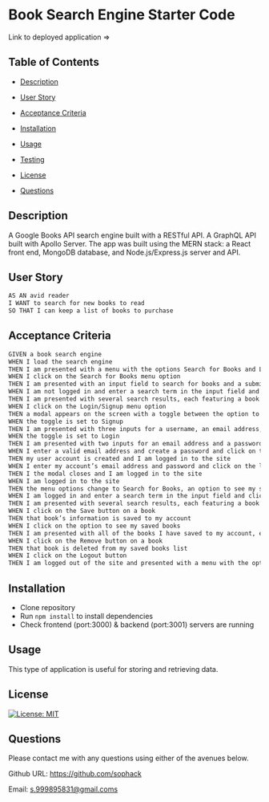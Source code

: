 # Book Search Engine Starter Code

Link to deployed application =>

## Table of Contents

- [Description](#description)
- [User Story](#userstory)
- [Acceptance Criteria](#acceptancecriteria)
- [Installation](#installation)

- [Usage](#usage)

- [Testing](#testing)

- [License](#license)

- [Questions](#questions)

## Description

A Google Books API search engine built with a RESTful API. A GraphQL API built with Apollo Server. The app was built using the MERN stack: a React front end, MongoDB database, and Node.js/Express.js server and API. 

## User Story

```md
AS AN avid reader
I WANT to search for new books to read
SO THAT I can keep a list of books to purchase
```

## Acceptance Criteria

```md
GIVEN a book search engine
WHEN I load the search engine
THEN I am presented with a menu with the options Search for Books and Login/Signup and an input field to search for books and a submit button
WHEN I click on the Search for Books menu option
THEN I am presented with an input field to search for books and a submit button
WHEN I am not logged in and enter a search term in the input field and click the submit button
THEN I am presented with several search results, each featuring a book’s title, author, description, image, and a link to that book on the Google Books site
WHEN I click on the Login/Signup menu option
THEN a modal appears on the screen with a toggle between the option to log in or sign up
WHEN the toggle is set to Signup
THEN I am presented with three inputs for a username, an email address, and a password, and a signup button
WHEN the toggle is set to Login
THEN I am presented with two inputs for an email address and a password and login button
WHEN I enter a valid email address and create a password and click on the signup button
THEN my user account is created and I am logged in to the site
WHEN I enter my account’s email address and password and click on the login button
THEN I the modal closes and I am logged in to the site
WHEN I am logged in to the site
THEN the menu options change to Search for Books, an option to see my saved books, and Logout
WHEN I am logged in and enter a search term in the input field and click the submit button
THEN I am presented with several search results, each featuring a book’s title, author, description, image, and a link to that book on the Google Books site and a button to save a book to my account
WHEN I click on the Save button on a book
THEN that book’s information is saved to my account
WHEN I click on the option to see my saved books
THEN I am presented with all of the books I have saved to my account, each featuring the book’s title, author, description, image, and a link to that book on the Google Books site and a button to remove a book from my account
WHEN I click on the Remove button on a book
THEN that book is deleted from my saved books list
WHEN I click on the Logout button
THEN I am logged out of the site and presented with a menu with the options Search for Books and Login/Signup and an input field to search for books and a submit button  
```


## Installation

- Clone repository
- Run `npm install` to install dependencies
- Check frontend (port:3000) & backend (port:3001) servers are running 

## Usage

This type of application is useful for storing and retrieving data. 

## License

[![License: MIT](https://img.shields.io/badge/License-MIT-blue.svg)](https://opensource.org/licenses/MIT)

## Questions

Please contact me with any questions using either of the avenues below.

Github URL: https://github.com/sophack

Email: s.999895831@gmail.coms